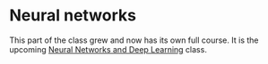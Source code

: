 # Neural networks

This part of the class grew and now has its own full course. It is the upcoming [Neural Networks and Deep Learning](https://supaerodatascience.github.io/deep-learning/) class.

